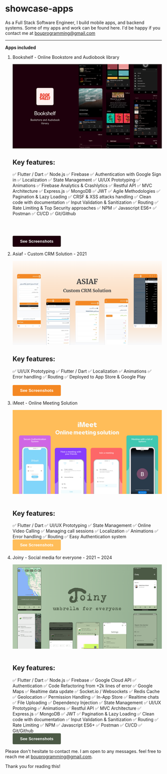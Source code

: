 # showcase-apps

As a Full Stack Software Engineer, I build mobile apps, and backend systems. Some of my apps and work can be found here. I'd be happy if you contact me at bouprogramming@gmail.com

---

**Apps included**

1. Bookshelf - Online Bookstore and Audiobook library

   <img src='Bookshelf/Thumbnail.png'>
   <h2>Key features:</h2>
   ✅ Flutter / Dart
   ✅ Node.js
   ✅ Firebase
   ✅ Authentication with Google Sign in
   ✅ Localization
   ✅ State Management
   ✅ UI/UX Prototyping
   ✅ Animations
   ✅ Firebase Analytics & Crashlytics
   ✅ Restful API
   ✅ MVC Architecture
   ✅ Express.js
   ✅ MongoDB
   ✅ JWT
   ✅ Agile Methodologies
   ✅ Pagination & Lazy Loading
   ✅ CRSF & XSS attacks handling
   ✅ Clean code with documentation
   ✅ Input Validation & Sanitization
   ✅ Routing
   ✅ Rate Limiting & Top Security approaches
   ✅ NPM
   ✅ Javascript ES6+
   ✅ Postman
   ✅ CI/CD
   ✅ Git/Github

   <br><br>
   
   <a href='https://github.com/boucoding/showcase-apps/tree/main/Bookshelf'>
     <button style="background-color: #1e000c; color: white; padding: 10px 24px; border: none; border-radius: 3px; text-align: center; font-weight: bold;">
     See Screenshots
   </button>
   </a>

   <br>
2. Asiaf - Custom CRM Solution - 2021

   <img src='Asiaf/Thumbnail.png'>
   <h2>Key features:</h2>
   ✅ UI/UX Prototyping
   ✅ Flutter / Dart
   ✅ Localization
   ✅ Animations
   ✅ Error handling
   ✅ Routing
   ✅ Deployed to App Store & Google Play
   <br><br>
   <a href='https://github.com/boucoding/showcase-apps/tree/main/Asiaf'>
     <button style="background-color: #f48823; color: white; padding: 10px 24px; border: none; border-radius: 3px; text-align: center; font-weight: bold;">
     See Screenshots
   </button>
   </a>

   <br>
3. iMeet - Online Meeting Solution

    <img src='iMeet/Thumbnail.png'>
    <br><br>
    <h2>Key features:</h2>
    ✅ Flutter / Dart
    ✅ UI/UX Prototyping
    ✅ State Management
    ✅ Online Video Calling
    ✅ Managing call sessions
    ✅ Localization
    ✅ Animations
    ✅ Error handling
    ✅ Routing
    ✅ Easy Authentication system

     <br>
     <a href='https://github.com/boucoding/showcase-apps/tree/main/iMeet'>
     <button style="background-color: #ffbd59; color: white; padding: 10px 24px; border: none; border-radius: 3px; text-align: center; font-weight: bold;">
     See Screenshots
   </button>
   </a>

    <br>
4. Joiny - Social media for everyone - 2021 ~ 2024

    <img src='Joiny/Thumbnail.png'>
    <br><br>
    <h2>Key features:</h2>
    ✅ Flutter / Dart
    ✅ Node.js
    ✅ Firebase
    ✅ Google Cloud API
    ✅ Authentication 
   ✅ Code Refactoring from +2k lines of error
   ✅ Google Maps
   ✅ Realtime data update
   ✅ Socket.io / Websockets
   ✅ Redis Cache
   ✅ Geolocation
   ✅ Permission Handling
   ✅ In-App Store
   ✅ Realtime chats
   ✅ File Uploading
   ✅ Dependency Injection
   ✅ State Management
   ✅ UI/UX Prototyping
   ✅ Animations
   ✅ Restful API
   ✅ MVC Architecture
   ✅ Express.js
   ✅ MongoDB
   ✅ JWT
   ✅ Pagination & Lazy Loading
   ✅ Clean code with documentation
   ✅ Input Validation & Sanitization
   ✅ Routing
   ✅ Rate Limiting 
   ✅ NPM
   ✅ Javascript ES6+
   ✅ Postman
   ✅ CI/CD
   ✅ Git/Github

     <br>
     <a href='https://github.com/boucoding/showcase-apps/tree/main/Joiny'>
     <button style="background-color: #4B5945; color: white; padding: 10px 24px; border: none; border-radius: 3px; text-align: center; font-weight: bold;">
     See Screenshots
   </button>
   </a>

    <br>
Please don't hesitate to contact me. I am open to any messages. feel free to reach me at bouprogramming@gmail.com.

Thank you for reading this!
